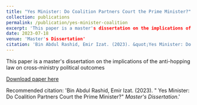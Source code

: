 ```yaml
---
title: "Yes Minister: Do Coalition Partners Court the Prime Minister?"
collection: publications
permalink: /publication/yes-minister-coalition
excerpt: 'This paper is a master's dissertation on the implications of the anti-hopping law on cross-ministry political outcome.'
date: 2023-07-18
venue: 'Master's Dissertation'
citation: 'Bin Abdul Rashid, Emir Izat. (2023). &quot;Yes Minister: Do Coalition Partners Court the Prime Minister?&quot; <i>Master's Dissertation</i>.'
---
```



This paper is a master's dissertation on the implications of the anti-hopping law on cross-ministry political outcomes

[Download paper here](http://emirizatrashid.github.io/files/lse_dissertation.pdf)

Recommended citation: 'Bin Abdul Rashid, Emir Izat. (2023). &quot; Yes Minister: Do Coalition Partners Court the Prime Minister?&quot; <i>Master's Dissertation</i>.'
